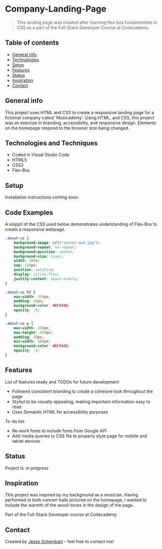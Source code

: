 # Company-Landing-Page
> This landing page was created after learning flex-box fundamentals in CSS as a part of the Full-Stack Developer Course at Codecademy.

## Table of contents
* [General info](#general-info)
* [Technologies](#technologies)
* [Setup](#setup)
* [Features](#features)
* [Status](#status)
* [Inspiration](#inspiration)
* [Contact](#contact)

## General info
This project uses HTML and CSS to create a responsive landing page for a fictional company called 'Musicademy'. Using HTML, and CSS, this project was an exercize in branding, accessibility, and responsive design. Elements on the homepage respond to the browser size being changed. 

## Technologies and Techniques
* Coded in Visual Studio Code
* HTML5
* CSS3
* Flex-Box

## Setup
Installation instructions coming soon.

## Code Examples
A snippit of the CSS used below demonstrates understanding of Flex-Box to create a responsive webpage. 

```CSS
.about-us {
    background-image: url("setnor-aud.jpg");
    background-repeat: no-repeat;
    background-position: center;
    background-size: cover;
    width: 100%;
    top: 150px;
    position: relative;
    display: inline-flex;
    justify-content: space-evenly;
}

.about-us h2 {
    max-width: 350px;
    padding: 20px;
    background-color: #DC944D;
    opacity: .8;
}

.about-us p {
    max-width: 350px;
    max-height: 350px;
    padding: 20px;
    min-width: 100px;
    background-color: #DC944D;
    opacity: .8;
}
```
## Features
List of features ready and TODOs for future development
* Followed consistent branding to create a cohesive look throughout the page
* Styled to be visually appealing, making important information easy to read
* Uses Semantic HTML for accessibility purposes

To-do list:
* Re-work fonts to include fonts from Google API
* Add media queries to CSS file to properly style page for mobile and tablet devices

## Status
Project is: _in progress_

## Inspiration
This project was inspired by my background as a musician. Having performed in both concert halls pictured on the homepage, I wanted to include the warmth of the wood-tones in the design of the page.

Part of the Full-Stack Developer course at Codecademy. 

## Contact
Created by [Jesse Scheinbart](https://www.linkedin.com/in/jesse-scheinbart/) - feel free to contact me!
